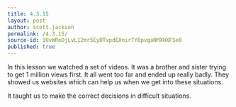 ```yaml
---
title: 4.3.15
layout: post
author: scott.jackson
permalink: /4.3.15/
source-id: 1UvWRoDjLvL12mr5EyDTvpdEXnirTY0pvgaNMXHXFSe8
published: true
---
```

In this lesson we watched a set of videos. It was a brother and sister trying to get 1 million views first. It all went too far and ended up really badly. They showed us websites which can help us when we get into these situations.

It taught us to make the correct decisions in difficult situations.

